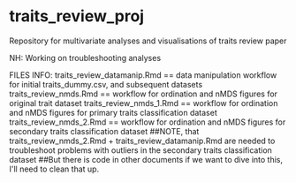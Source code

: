 # traits_review_proj
Repository for multivariate analyses and visualisations of traits review paper

NH: Working on troubleshooting analyses

FILES INFO:
traits_review_datamanip.Rmd == data manipulation workflow for initial traits_dummy.csv, and subsequent datasets
traits_review_nmds.Rmd == workflow for ordination and nMDS figures for original trait dataset
traits_review_nmds_1.Rmd == workflow for ordination and nMDS figures for primary traits classification dataset
traits_review_nmds_2.Rmd == workflow for ordination and nMDS figures for secondary traits classification dataset
##NOTE, that traits_review_nmds_2.Rmd + traits_review_datamanip.Rmd are needed to troubleshoot problems with outliers in the secondary traits classification dataset
##But there is code in other documents if we want to dive into this, I'll need to clean that up.
